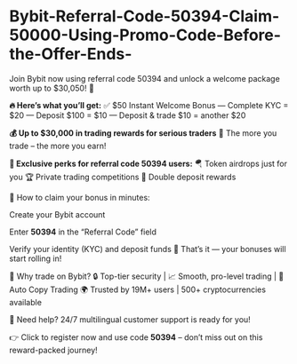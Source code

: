 # Bybit-Referral-Code-50394-Claim-50000-Using-Promo-Code-Before-the-Offer-Ends-
Join Bybit now using referral code 50394 and unlock a welcome package worth up to $30,050! 🌟

**🔥 Here’s what you’ll get:**
✅ $50 Instant Welcome Bonus
— Complete KYC = $20
— Deposit $100 = $10
— Deposit & trade $10 = another $20

**💰 Up to $30,000 in trading rewards for serious traders**
🎯 The more you trade – the more you earn!

**🎁 Exclusive perks for referral code 50394 users:**
🪂 Token airdrops just for you
🏆 Private trading competitions
💸 Double deposit rewards

📲 How to claim your bonus in minutes:

Create your Bybit account

Enter **50394** in the “Referral Code” field

Verify your identity (KYC) and deposit funds
🎉 That’s it — your bonuses will start rolling in!

📌 Why trade on Bybit?
🔒 Top-tier security | 📈 Smooth, pro-level trading | 🤖 Auto Copy Trading
🌍 Trusted by 19M+ users | 500+ cryptocurrencies available

💬 Need help? 24/7 multilingual customer support is ready for you!

👉 Click to register now and use code **50394** – don’t miss out on this reward-packed journey!
